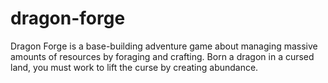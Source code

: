 # dragon-forge
Dragon Forge is a base-building adventure game about managing massive amounts of resources by foraging and crafting. Born a dragon in a cursed land, you must work to lift the curse by creating abundance.
